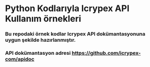 # Python Kodlarıyla Icrypex API Kullanım örnekleri

### Bu repodaki örnek kodlar Icrypex API dokümantasyonuna uygun şekilde hazırlanmıştır.
### API dokümantasyon adresi https://github.com/icrypex-com/apidoc
